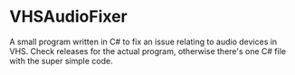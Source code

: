 # VHSAudioFixer
A small program written in C# to fix an issue relating to audio devices in VHS. Check releases for the actual program, otherwise there's one C# file with the super simple code.
